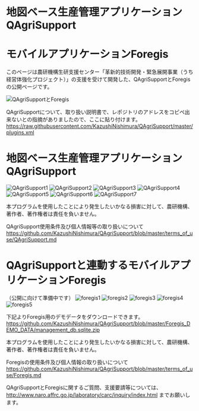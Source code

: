 # 地図ベース生産管理アプリケーションQAgriSupport
# モバイルアプリケーションForegis
このページは農研機構生研支援センター「革新的技術開発・緊急展開事業（うち経営体強化プロジェクト）」の支援を受けて開発した、QAgriSupportとForegisの公開ページです。

![QAgriSupportとForegis](https://raw.githubusercontent.com/KazushiNishimura/QAgriSupport/master/resource/all.png "QAgriSupportとForegis")

QAgriSupportについて、取り扱い説明書で、レポジトリのアドレスをコピペ出来ないとの指摘がありましたので、ここに貼り付けます。
https://raw.githubusercontent.com/KazushiNishimura/QAgriSupport/master/plugins.xml

# 地図ベース生産管理アプリケーションQAgriSupport
![QAgriSupport1](https://raw.githubusercontent.com/KazushiNishimura/QAgriSupport/master/resource/QAG1.png "QAgriSupport1")
![QAgriSupport2](https://raw.githubusercontent.com/KazushiNishimura/QAgriSupport/master/resource/QAG2.png "QAgriSupport2")
![QAgriSupport3](https://raw.githubusercontent.com/KazushiNishimura/QAgriSupport/master/resource/QAG3.png "QAgriSupport3")
![QAgriSupport4](https://raw.githubusercontent.com/KazushiNishimura/QAgriSupport/master/resource/QAG4.png "QAgriSupport4")
![QAgriSupport5](https://raw.githubusercontent.com/KazushiNishimura/QAgriSupport/master/resource/QAG5.png "QAgriSupport5")
![QAgriSupport6](https://raw.githubusercontent.com/KazushiNishimura/QAgriSupport/master/resource/QAG6.png "QAgriSupport6")
![QAgriSupport7](https://raw.githubusercontent.com/KazushiNishimura/QAgriSupport/master/resource/QAG7.png "QAgriSupport7")



本プログラムを使用したことにより発生したいかなる損害に対して、農研機構、著作者、著作権者は責任を負いません。

QAgriSupport使用条件及び個人情報等の取り扱いについて
https://github.com/KazushiNishimura/QAgriSupport/blob/master/terms_of_use/QAgriSupport.md

# QAgriSupportと連動するモバイルアプリケーションForegis
（公開に向けて準備中です）
![foregis1](https://raw.githubusercontent.com/KazushiNishimura/QAgriSupport/master/resource/foregis1.png "foregis1")
![foregis2](https://raw.githubusercontent.com/KazushiNishimura/QAgriSupport/master/resource/foregis2.png "foregis2")
![foregis3](https://raw.githubusercontent.com/KazushiNishimura/QAgriSupport/master/resource/foregis3.png "foregis3")
![foregis4](https://raw.githubusercontent.com/KazushiNishimura/QAgriSupport/master/resource/foregis4.png "foregis4")
![foregis5](https://raw.githubusercontent.com/KazushiNishimura/QAgriSupport/master/resource/foregis5.png "foregis5")

下記よりForegis用のデモデータをダウンロードできます。
https://github.com/KazushiNishimura/QAgriSupport/blob/master/Foregis_DEMO_DATA/management_db.sqlite.zip

本プログラムを使用したことにより発生したいかなる損害に対して、農研機構、著作者、著作権者は責任を負いません。

Foregisの使用条件及び個人情報の取り扱いについて
https://github.com/KazushiNishimura/QAgriSupport/blob/master/terms_of_use/Foregis.md

QAgriSupportとForegisに関するご質問、支援要請等については、
http://www.naro.affrc.go.jp/laboratory/carc/inquiry/index.html
までお願いします。

